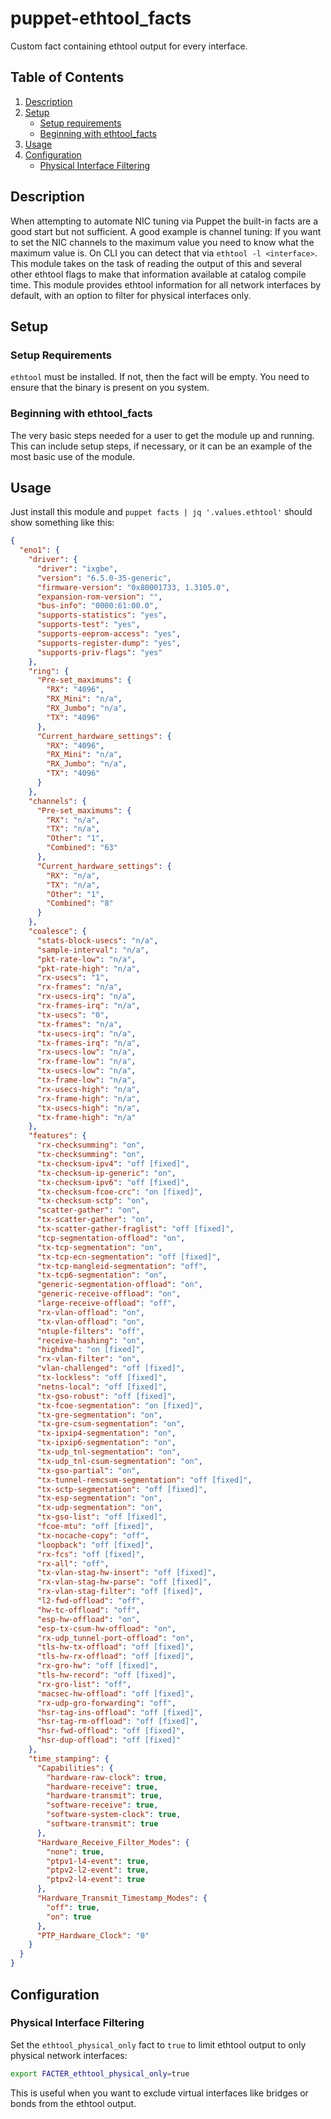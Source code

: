 # puppet-ethtool_facts

Custom fact containing ethtool output for every interface.

## Table of Contents

1. [Description](#description)
1. [Setup](#setup)
    * [Setup requirements](#setup-requirements)
    * [Beginning with ethtool_facts](#beginning-with-ethtool_facts)
1. [Usage](#usage)
1. [Configuration](#configuration)
    * [Physical Interface Filtering](#physical-interface-filtering)

## Description

When attempting to automate NIC tuning via Puppet the built-in facts are a good start but not sufficient.
A good example is channel tuning: If you want to set the NIC channels to the maximum value you need to know what the maximum value is.
On CLI you can detect that via `ethtool -l <interface>`. 
This module takes on the task of reading the output of this and several other ethtool flags to make that information available at catalog compile time.
This module provides ethtool information for all network interfaces by default, with an option to filter for physical interfaces only.

## Setup

### Setup Requirements

`ethtool` must be installed. If not, then the fact will be empty. 
You need to ensure that the binary is present on you system.

### Beginning with ethtool_facts

The very basic steps needed for a user to get the module up and running. This
can include setup steps, if necessary, or it can be an example of the most basic
use of the module.

## Usage

Just install this module and `puppet facts | jq '.values.ethtool'` should show something like this:

```json
{
  "eno1": {
    "driver": {
      "driver": "ixgbe",
      "version": "6.5.0-35-generic",
      "firmware-version": "0x80001733, 1.3105.0",
      "expansion-rom-version": "",
      "bus-info": "0000:61:00.0",
      "supports-statistics": "yes",
      "supports-test": "yes",
      "supports-eeprom-access": "yes",
      "supports-register-dump": "yes",
      "supports-priv-flags": "yes"
    },
    "ring": {
      "Pre-set_maximums": {
        "RX": "4096",
        "RX_Mini": "n/a",
        "RX_Jumbo": "n/a",
        "TX": "4096"
      },
      "Current_hardware_settings": {
        "RX": "4096",
        "RX_Mini": "n/a",
        "RX_Jumbo": "n/a",
        "TX": "4096"
      }
    },
    "channels": {
      "Pre-set_maximums": {
        "RX": "n/a",
        "TX": "n/a",
        "Other": "1",
        "Combined": "63"
      },
      "Current_hardware_settings": {
        "RX": "n/a",
        "TX": "n/a",
        "Other": "1",
        "Combined": "8"
      }
    },
    "coalesce": {
      "stats-block-usecs": "n/a",
      "sample-interval": "n/a",
      "pkt-rate-low": "n/a",
      "pkt-rate-high": "n/a",
      "rx-usecs": "1",
      "rx-frames": "n/a",
      "rx-usecs-irq": "n/a",
      "rx-frames-irq": "n/a",
      "tx-usecs": "0",
      "tx-frames": "n/a",
      "tx-usecs-irq": "n/a",
      "tx-frames-irq": "n/a",
      "rx-usecs-low": "n/a",
      "rx-frame-low": "n/a",
      "tx-usecs-low": "n/a",
      "tx-frame-low": "n/a",
      "rx-usecs-high": "n/a",
      "rx-frame-high": "n/a",
      "tx-usecs-high": "n/a",
      "tx-frame-high": "n/a"
    },
    "features": {
      "rx-checksumming": "on",
      "tx-checksumming": "on",
      "tx-checksum-ipv4": "off [fixed]",
      "tx-checksum-ip-generic": "on",
      "tx-checksum-ipv6": "off [fixed]",
      "tx-checksum-fcoe-crc": "on [fixed]",
      "tx-checksum-sctp": "on",
      "scatter-gather": "on",
      "tx-scatter-gather": "on",
      "tx-scatter-gather-fraglist": "off [fixed]",
      "tcp-segmentation-offload": "on",
      "tx-tcp-segmentation": "on",
      "tx-tcp-ecn-segmentation": "off [fixed]",
      "tx-tcp-mangleid-segmentation": "off",
      "tx-tcp6-segmentation": "on",
      "generic-segmentation-offload": "on",
      "generic-receive-offload": "on",
      "large-receive-offload": "off",
      "rx-vlan-offload": "on",
      "tx-vlan-offload": "on",
      "ntuple-filters": "off",
      "receive-hashing": "on",
      "highdma": "on [fixed]",
      "rx-vlan-filter": "on",
      "vlan-challenged": "off [fixed]",
      "tx-lockless": "off [fixed]",
      "netns-local": "off [fixed]",
      "tx-gso-robust": "off [fixed]",
      "tx-fcoe-segmentation": "on [fixed]",
      "tx-gre-segmentation": "on",
      "tx-gre-csum-segmentation": "on",
      "tx-ipxip4-segmentation": "on",
      "tx-ipxip6-segmentation": "on",
      "tx-udp_tnl-segmentation": "on",
      "tx-udp_tnl-csum-segmentation": "on",
      "tx-gso-partial": "on",
      "tx-tunnel-remcsum-segmentation": "off [fixed]",
      "tx-sctp-segmentation": "off [fixed]",
      "tx-esp-segmentation": "on",
      "tx-udp-segmentation": "on",
      "tx-gso-list": "off [fixed]",
      "fcoe-mtu": "off [fixed]",
      "tx-nocache-copy": "off",
      "loopback": "off [fixed]",
      "rx-fcs": "off [fixed]",
      "rx-all": "off",
      "tx-vlan-stag-hw-insert": "off [fixed]",
      "rx-vlan-stag-hw-parse": "off [fixed]",
      "rx-vlan-stag-filter": "off [fixed]",
      "l2-fwd-offload": "off",
      "hw-tc-offload": "off",
      "esp-hw-offload": "on",
      "esp-tx-csum-hw-offload": "on",
      "rx-udp_tunnel-port-offload": "on",
      "tls-hw-tx-offload": "off [fixed]",
      "tls-hw-rx-offload": "off [fixed]",
      "rx-gro-hw": "off [fixed]",
      "tls-hw-record": "off [fixed]",
      "rx-gro-list": "off",
      "macsec-hw-offload": "off [fixed]",
      "rx-udp-gro-forwarding": "off",
      "hsr-tag-ins-offload": "off [fixed]",
      "hsr-tag-rm-offload": "off [fixed]",
      "hsr-fwd-offload": "off [fixed]",
      "hsr-dup-offload": "off [fixed]"
    },
    "time_stamping": {
      "Capabilities": {
        "hardware-raw-clock": true,
        "hardware-receive": true,
        "hardware-transmit": true,
        "software-receive": true,
        "software-system-clock": true,
        "software-transmit": true
      },
      "Hardware_Receive_Filter_Modes": {
        "none": true,
        "ptpv1-l4-event": true,
        "ptpv2-l2-event": true,
        "ptpv2-l4-event": true
      },
      "Hardware_Transmit_Timestamp_Modes": {
        "off": true,
        "on": true
      },
      "PTP_Hardware_Clock": "0"
    }
  }
}
```
## Configuration

### Physical Interface Filtering

Set the `ethtool_physical_only` fact to `true` to limit ethtool output to only physical network interfaces:

```bash
export FACTER_ethtool_physical_only=true
```

This is useful when you want to exclude virtual interfaces like bridges or bonds from the ethtool output.